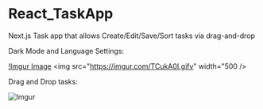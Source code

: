 # React_TaskApp
Next.js Task app that allows Create/Edit/Save/Sort tasks via drag-and-drop


Dark Mode and Language Settings:


[!Imgur Image](https://i.imgur.com/TCukA0I.gifv)
<img src="https://imgur.com/TCukA0I.gifv" width="500 />

Drag and Drop tasks: 

![Imgur](https://i.imgur.com/I9lqr61.png)

